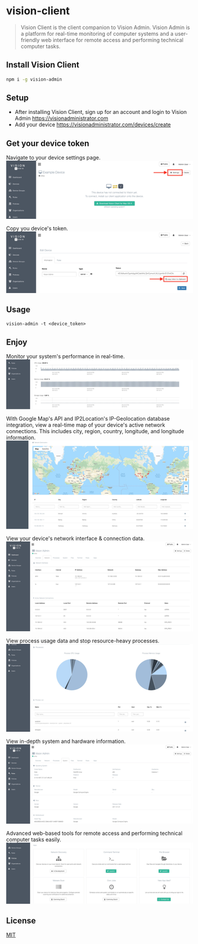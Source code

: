# vision-client

> Vision Client is the client companion to Vision Admin. Vision Admin is a platform for real-time monitoring of computer systems and a user-friendly web interface for remote access and performing technical computer tasks.

## Install Vision Client

```bash
npm i -g vision-admin
```

## Setup

- After installing Vision Client, sign up for an account and login to Vision Admin https://visionadministrator.com
- Add your device https://visionadministrator.com/devices/create

## Get your device token
Navigate to your device settings page.
![](assets/settings.jpg)

Copy you device's token.
![](assets/get-token.jpg)

## Usage

```
vision-admin -t <device_token>
```

## Enjoy
Monitor your system's performance in real-time.
![](assets/overview.jpg)

With Google Map's API and IP2Location's IP-Geolocation database integration, view a real-time map of your device's active network connections. This includes city, region, country, longitude, and longitude information.
![](assets/geolocation.jpg)

View your device's network interface & connection data.
![](assets/network.jpg)

View process usage data and stop resource-heavy processes.
![](assets/processes.jpg)

View in-depth system and hardware information.
![](assets/system.jpg)

Advanced web-based tools for remote access and performing technical computer tasks easily.
![](assets/apps.jpg)

## License

[MIT](http://vjpr.mit-license.org)

